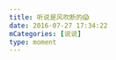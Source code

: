 ```yaml
---
title: 听说是风吹断的😱
date: 2016-07-27 17:34:22
mCategories: [说说]
type: moment
---
```


<div id="pics-20160727173422"></div>

<script>
var data = [
    {"link": "2016-07-27_000000.jpeg", "type": "shuoshuo"}
];
picsRender(data, "pics-20160727173422");
</script>
